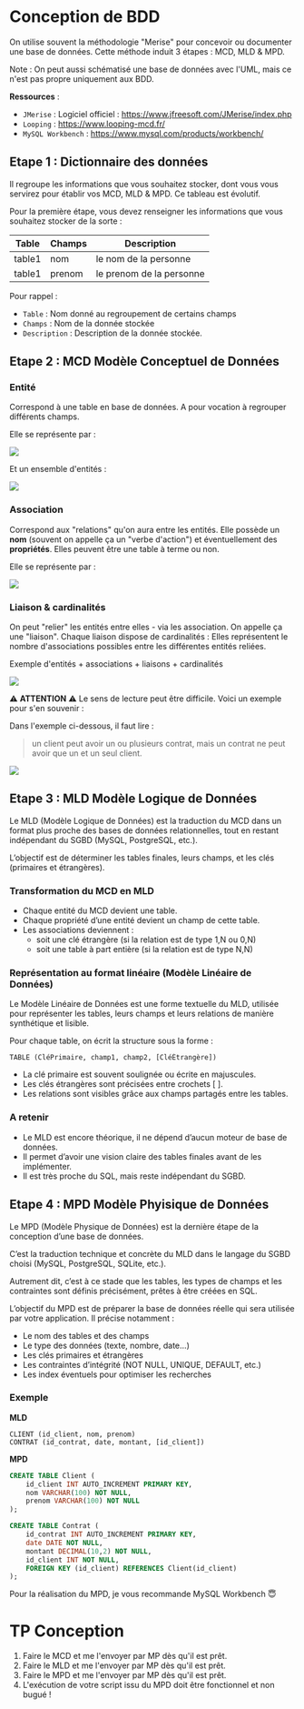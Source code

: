 # Conception de BDD

On utilise souvent la méthodologie "Merise" pour concevoir ou documenter une base de données. Cette méthode induit 3 étapes : MCD, MLD & MPD.

Note : On peut aussi schématisé une base de données avec l'UML, mais ce n'est pas propre uniquement aux BDD.

**Ressources** : 
- `JMerise` : Logiciel officiel : https://www.jfreesoft.com/JMerise/index.php
- `Looping` : https://www.looping-mcd.fr/
- `MySQL Workbench` : https://www.mysql.com/products/workbench/


## Etape 1 : Dictionnaire des données

Il regroupe les informations que vous souhaitez stocker, dont vous vous servirez pour établir vos MCD, MLD & MPD. Ce tableau est évolutif.

Pour la première étape, vous devez renseigner les informations que vous souhaitez stocker de la sorte : 

| Table | Champs | Description |
| --- | --- | --- |
| table1 | nom | le nom de la personne |
| table1 | prenom | le prenom de la personne |

Pour rappel : 
- `Table` : Nom donné au regroupement de certains champs
- `Champs` : Nom de la donnée stockée
- `Description` : Description de la donnée stockée.

## Etape 2 : MCD Modèle Conceptuel de Données

### Entité

Correspond à une table en base de données. A pour vocation à regrouper différents champs.

Elle se représente par : 

<img src="./images/mcd_0.png" />

Et un ensemble d'entités : 

<img src="./images/mcd_3.png" />

### Association

Correspond aux "relations" qu'on aura entre les entités. Elle possède un **nom** (souvent on appelle ça un "verbe d'action") et éventuellement des **propriétés**. Elles peuvent être une table à terme ou non.

Elle se représente par : 

<img src="./images/mcd_2.png" />


### Liaison & cardinalités

On peut "relier" les entités entre elles - via les association. On appelle ça une "liaison".
Chaque liaison dispose de cardinalités : Elles représentent le nombre d'associations possibles entre les différentes entités reliées.

Exemple d'entités + associations + liaisons + cardinalités

<img src="./images/mcd_4.png" />

⚠️ **ATTENTION** ⚠️
Le sens de lecture peut être difficile. Voici un exemple pour s'en souvenir : 

Dans l'exemple ci-dessous, il faut lire : 

> un client peut avoir un ou plusieurs contrat, mais un contrat ne peut avoir que un et un seul client.

<img src="./images/mcd_5.png" />

## Etape 3 : MLD Modèle Logique de Données

Le MLD (Modèle Logique de Données) est la traduction du MCD dans un format plus proche des bases de données relationnelles, tout en restant indépendant du SGBD (MySQL, PostgreSQL, etc.).

L’objectif est de déterminer les tables finales, leurs champs, et les clés (primaires et étrangères).

### Transformation du MCD en MLD

- Chaque entité du MCD devient une table.
- Chaque propriété d’une entité devient un champ de cette table.
- Les associations deviennent :
    - soit une clé étrangère (si la relation est de type 1,N ou 0,N)
    - soit une table à part entière (si la relation est de type N,N)

### Représentation au format linéaire (Modèle Linéaire de Données)

Le Modèle Linéaire de Données est une forme textuelle du MLD, utilisée pour représenter les tables, leurs champs et leurs relations de manière synthétique et lisible.

Pour chaque table, on écrit la structure sous la forme :

```
TABLE (CléPrimaire, champ1, champ2, [CléÉtrangère])
```

- La clé primaire est souvent soulignée ou écrite en majuscules.
- Les clés étrangères sont précisées entre crochets [ ].
- Les relations sont visibles grâce aux champs partagés entre les tables.

### A retenir

- Le MLD est encore théorique, il ne dépend d’aucun moteur de base de données.
- Il permet d’avoir une vision claire des tables finales avant de les implémenter.
- Il est très proche du SQL, mais reste indépendant du SGBD.

## Etape 4 : MPD Modèle Phyisique de Données

Le MPD (Modèle Physique de Données) est la dernière étape de la conception d’une base de données.

C’est la traduction technique et concrète du MLD dans le langage du SGBD choisi (MySQL, PostgreSQL, SQLite, etc.).

Autrement dit, c’est à ce stade que les tables, les types de champs et les contraintes sont définis précisément, prêtes à être créées en SQL.

L’objectif du MPD est de préparer la base de données réelle qui sera utilisée par votre application.
Il précise notamment :

- Le nom des tables et des champs
- Le type des données (texte, nombre, date…)
- Les clés primaires et étrangères
- Les contraintes d’intégrité (NOT NULL, UNIQUE, DEFAULT, etc.)
- Les index éventuels pour optimiser les recherches

### Exemple 

**MLD**

```
CLIENT (id_client, nom, prenom)
CONTRAT (id_contrat, date, montant, [id_client])
```

**MPD**

```sql
CREATE TABLE Client (
    id_client INT AUTO_INCREMENT PRIMARY KEY,
    nom VARCHAR(100) NOT NULL,
    prenom VARCHAR(100) NOT NULL
);

CREATE TABLE Contrat (
    id_contrat INT AUTO_INCREMENT PRIMARY KEY,
    date DATE NOT NULL,
    montant DECIMAL(10,2) NOT NULL,
    id_client INT NOT NULL,
    FOREIGN KEY (id_client) REFERENCES Client(id_client)
);
```

Pour la réalisation du MPD, je vous recommande MySQL Workbench 😇



# TP Conception
1. Faire le MCD et me l'envoyer par MP dès qu'il est prêt.
2. Faire le MLD et me l'envoyer par MP dès qu'il est prêt.
3. Faire le MPD et me l'envoyer par MP dès qu'il est prêt.
4. L'exécution de votre script issu du MPD doit être fonctionnel et non bugué !